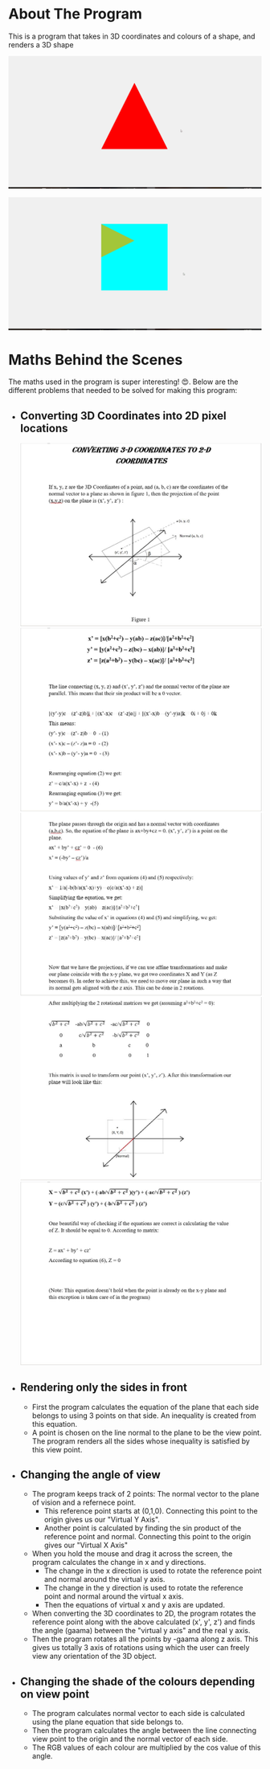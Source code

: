 # About The Program
This is a program that takes in 3D coordinates and colours of a shape, and renders a 3D shape

![alt text](Program_sample_gifs/cone.gif "Cone")

![alt text](Program_sample_gifs/cube.gif "Cube")

# Maths Behind the Scenes
The maths used in the program is super interesting! :heart_eyes:. Below are the different problems that needed to be solved for making this program:

- ## Converting 3D Coordinates into 2D pixel locations
  ![](Proof_pics/1.JPG)
  ![](Proof_pics/2.JPG)
  ![](Proof_pics/3.JPG)
  ![](Proof_pics/4.JPG)
  ![](Proof_pics/5.JPG)

- ## Rendering only the sides in front
  - First the program calculates the equation of the plane that each side belongs to using 3 points on that side. An inequality is created from this equation.
  - A point is chosen on the line normal to the plane to be the view point. The program renders all the sides whose inequality is satisfied by this view point.

- ## Changing the angle of view
  - The program keeps track of 2 points: The normal vector to the plane of vision and a refernece point.
    - This reference point starts at (0,1,0). Connecting this point to the origin gives us our "Virtual Y Axis".
    - Another point is calculated by finding the sin product of the reference point and normal. Connecting this point to the origin gives our "Virtual X Axis"
  - When you hold the mouse and drag it across the screen, the program calculates the change in x and y directions.
    - The change in the x direction is used to rotate the reference point and normal around the virtual y axis.
    - The change in the y direction is used to rotate the reference point and normal around the virtual x axis.
    - Then the equations of virtual x and y axis are updated.
  - When converting the 3D coordinates to 2D, the program rotates the reference point along with the above calculated (x', y', z') and finds the angle (gaama) between the "virtual y axis" and the real y axis.
  - Then the program rotates all the points by -gaama along z axis. This gives us totally 3 axis of rotations using which the user can freely view any orientation of the 3D object.

- ## Changing the shade of the colours depending on view point
  - The program calculates normal vector to each side is calculated using the plane equation that side belongs to.
  - Then the program calculates the angle between the line connecting view point to the origin and the normal vector of each side.
  - The RGB values of each colour are multiplied by the cos value of this angle.
